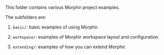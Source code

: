 This folder contains various Morphir project examples.

The subfolders are:

1. `basic/`: basic examples of using Morphir.

2. `workspace/`: examples of Morphir workspace layout and configuration.

3. `extending/`: examples of how you can extend Morphir.